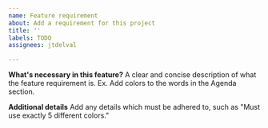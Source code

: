 ```yaml
---
name: Feature requirement
about: Add a requirement for this project
title: ''
labels: TODO
assignees: jtdelval

---
```


**What's necessary in this feature?**
A clear and concise description of what the feature requirement is. Ex. Add colors to the words in the Agenda section.

**Additional details**
Add any details which must be adhered to, such as "Must use exactly 5 different colors."
